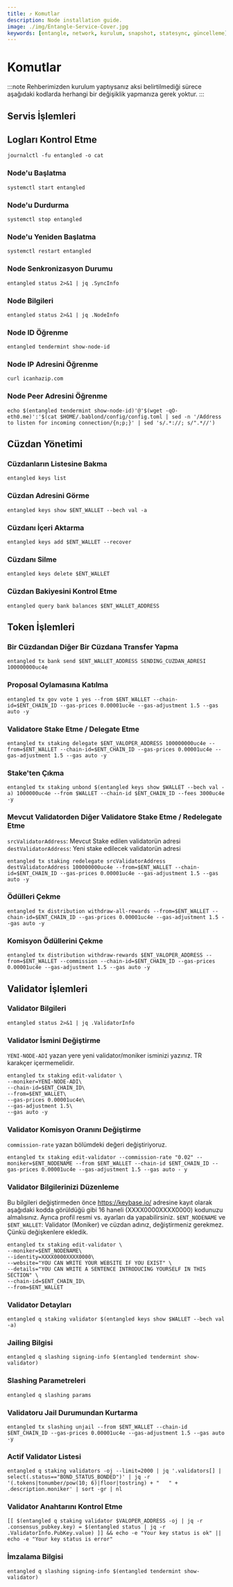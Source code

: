```yaml
---
title: ⤴️ Komutlar
description: Node installation guide.
image: ./img/Entangle-Service-Cover.jpg
keywords: [entangle, network, kurulum, snapshot, statesync, güncelleme]
---
```


# Komutlar
:::note
Rehberimizden kurulum yaptıysanız aksi belirtilmediği sürece aşağıdaki kodlarda herhangi bir değişiklik yapmanıza gerek yoktur.
:::

## Servis İşlemleri 

## Logları Kontrol Etme 
```
journalctl -fu entangled -o cat
```

### Node'u Başlatma
```
systemctl start entangled
```

### Node'u Durdurma
```
systemctl stop entangled
```

### Node'u Yeniden Başlatma
```
systemctl restart entangled
```

### Node Senkronizasyon Durumu
```
entangled status 2>&1 | jq .SyncInfo
```

### Node Bilgileri
```
entangled status 2>&1 | jq .NodeInfo
```

### Node ID Öğrenme
```
entangled tendermint show-node-id
```

### Node IP Adresini Öğrenme
```
curl icanhazip.com
```

### Node Peer Adresini Öğrenme
```
echo $(entangled tendermint show-node-id)'@'$(wget -qO- eth0.me)':'$(cat $HOME/.bablond/config/config.toml | sed -n '/Address to listen for incoming connection/{n;p;}' | sed 's/.*://; s/".*//')
```

## Cüzdan Yönetimi

### Cüzdanların Listesine Bakma
```
entangled keys list
```

### Cüzdan Adresini Görme
```
entangled keys show $ENT_WALLET --bech val -a
```

### Cüzdanı İçeri Aktarma
```
entangled keys add $ENT_WALLET --recover
```

### Cüzdanı Silme
```
entangled keys delete $ENT_WALLET
```

### Cüzdan Bakiyesini Kontrol Etme
```
entangled query bank balances $ENT_WALLET_ADDRESS
```

## Token İşlemleri

### Bir Cüzdandan Diğer Bir Cüzdana Transfer Yapma
```
entangled tx bank send $ENT_WALLET_ADDRESS SENDING_CUZDAN_ADRESI 100000000uc4e
```

### Proposal Oylamasına Katılma
```
entangled tx gov vote 1 yes --from $ENT_WALLET --chain-id=$ENT_CHAIN_ID --gas-prices 0.00001uc4e --gas-adjustment 1.5 --gas auto -y
```

### Validatore Stake Etme / Delegate Etme
```
entangled tx staking delegate $ENT_VALOPER_ADDRESS 100000000uc4e --from=$ENT_WALLET --chain-id=$ENT_CHAIN_ID --gas-prices 0.00001uc4e --gas-adjustment 1.5 --gas auto -y
```

### Stake'ten Çıkma
```
entangled tx staking unbond $(entangled keys show $WALLET --bech val -a) 1000000uc4e --from $WALLET --chain-id $ENT_CHAIN_ID --fees 3000uc4e -y
```

### Mevcut Validatorden Diğer Validatore Stake Etme / Redelegate Etme
`srcValidatorAddress`: Mevcut Stake edilen validatorün adresi
`destValidatorAddress`: Yeni stake edilecek validatorün adresi
```
entangled tx staking redelegate srcValidatorAddress destValidatorAddress 100000000uc4e --from=$ENT_WALLET --chain-id=$ENT_CHAIN_ID --gas-prices 0.00001uc4e --gas-adjustment 1.5 --gas auto -y
```

### Ödülleri Çekme
```
entangled tx distribution withdraw-all-rewards --from=$ENT_WALLET --chain-id=$ENT_CHAIN_ID --gas-prices 0.00001uc4e --gas-adjustment 1.5 --gas auto -y
```

### Komisyon Ödüllerini Çekme
```
entangled tx distribution withdraw-rewards $ENT_VALOPER_ADDRESS --from=$ENT_WALLET --commission --chain-id=$ENT_CHAIN_ID --gas-prices 0.00001uc4e --gas-adjustment 1.5 --gas auto -y
```

## Validator İşlemleri

### Validator Bilgileri
```
entangled status 2>&1 | jq .ValidatorInfo
```

### Validator İsmini Değiştirme
`YENI-NODE-ADI` yazan yere yeni validator/moniker isminizi yazınız. TR karakçer içermemelidir.
```
entangled tx staking edit-validator \
--moniker=YENI-NODE-ADI\
--chain-id=$ENT_CHAIN_ID\
--from=$ENT_WALLET\
--gas-prices 0.00001uc4e\
--gas-adjustment 1.5\
--gas auto -y
```

### Validator Komisyon Oranını Değiştirme
`commission-rate` yazan bölümdeki değeri değiştiriyoruz.
```
entangled tx staking edit-validator --commission-rate "0.02" --moniker=$ENT_NODENAME --from $ENT_WALLET --chain-id $ENT_CHAIN_ID --gas-prices 0.00001uc4e --gas-adjustment 1.5 --gas auto - y
```

### Validator Bilgilerinizi Düzenleme
Bu bilgileri değiştirmeden önce https://keybase.io/ adresine kayıt olarak aşağıdaki kodda görüldüğü gibi 16 haneli (XXXX0000XXXX0000) kodunuzu almalısınız. Ayrıca profil resmi vs. ayarları da yapabilirsiniz. 
`$ENT_NODENAME` ve `$ENT_WALLET`: Validator (Moniker) ve cüzdan adınız, değiştirmeniz gerekmez. Çünkü değişkenlere ekledik.
```
entangled tx staking edit-validator \
--moniker=$ENT_NODENAME\
--identity=XXXX0000XXXX0000\
--website="YOU CAN WRITE YOUR WEBSITE IF YOU EXIST" \
--details="YOU CAN WRITE A SENTENCE INTRODUCING YOURSELF IN THIS SECTION" \
--chain-id=$ENT_CHAIN_ID\
--from=$ENT_WALLET
```

### Validator Detayları
```
entangled q staking validator $(entangled keys show $WALLET --bech val -a)
```

### Jailing Bilgisi
```
entangled q slashing signing-info $(entangled tendermint show-validator)
```

### Slashing Parametreleri
```
entangled q slashing params
```

### Validatoru Jail Durumundan Kurtarma 
```
entangled tx slashing unjail --from $ENT_WALLET --chain-id $ENT_CHAIN_ID --gas-prices 0.00001uc4e --gas-adjustment 1.5 --gas auto -y
```

### Actif Validator Listesi
```
entangled q staking validators -oj --limit=2000 | jq '.validators[] | select(.status=="BOND_STATUS_BONDED")' | jq -r '(.tokens|tonumber/pow(10; 6)|floor|tostring) + " 	 " + .description.moniker' | sort -gr | nl
```

### Validator Anahtarını Kontrol Etme
```
[[ $(entangled q staking validator $VALOPER_ADDRESS -oj | jq -r .consensus_pubkey.key) = $(entangled status | jq -r .ValidatorInfo.PubKey.value) ]] && echo -e "Your key status is ok" || echo -e "Your key status is error"
```

### İmzalama Bilgisi
```
entangled q slashing signing-info $(entangled tendermint show-validator)
```